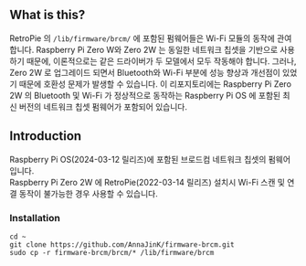 ## What is this?
RetroPie 의 ```/lib/firmware/brcm/``` 에 포함된 펌웨어들은 Wi-Fi 모듈의 동작에 관여합니다. Raspberry Pi Zero W와 Zero 2W 는 동일한 네트워크 칩셋을 기반으로 사용하기 때문에, 이론적으로는 같은 드라이버가 두 모델에서 모두 작동해야 합니다. 그러나, Zero 2W 로 업그레이드 되면서 Bluetooth와 Wi-Fi 부분에 성능 향상과 개선점이 있었기 때문에 호환성 문제가 발생할 수 있습니다. 이 리포지토리에는 Raspberry Pi Zero 2W 의 Bluetooth 및 Wi-Fi 가 정상적으로 동작하는 Raspberry Pi OS 에 포함된 최신 버전의 네트워크 칩셋 펌웨어가 포함되어 있습니다.
## Introduction
Raspberry Pi OS(2024-03-12 릴리즈)에 포함된 브로드컴 네트워크 칩셋의 펌웨어 입니다.  
Raspberry Pi Zero 2W 에 RetroPie(2022-03-14 릴리즈) 설치시 Wi-Fi 스캔 및 연결 동작이 불가능한 경우 사용할 수 있습니다.

### Installation
```
cd ~
git clone https://github.com/AnnaJinK/firmware-brcm.git
sudo cp -r firmware-brcm/brcm/* /lib/firmware/brcm
```
